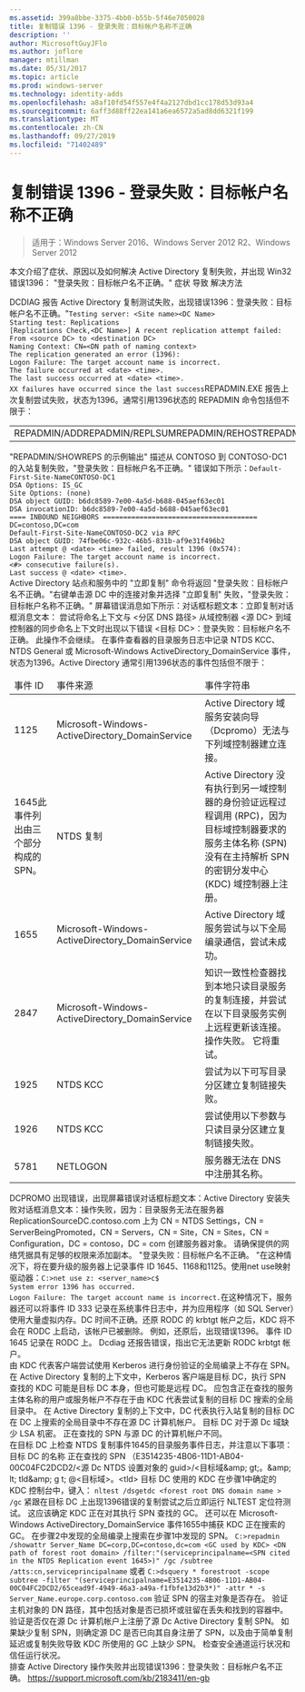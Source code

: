 ```yaml
---
ms.assetid: 399a8bbe-3375-4bb0-b55b-5f46e7050028
title: 复制错误 1396 - 登录失败：目标帐户名称不正确
description: ''
author: MicrosoftGuyJFlo
ms.author: joflore
manager: mtillman
ms.date: 05/31/2017
ms.topic: article
ms.prod: windows-server
ms.technology: identity-adds
ms.openlocfilehash: a8af10fd54f557e4f4a2127dbd1cc178d53d93a4
ms.sourcegitcommit: 6aff3d88ff22ea141a6ea6572a5ad8dd6321f199
ms.translationtype: MT
ms.contentlocale: zh-CN
ms.lasthandoff: 09/27/2019
ms.locfileid: "71402489"
---
```

# <a name="replication-error-1396-logon-failure-the-target-account-name-is-incorrect"></a>复制错误 1396 - 登录失败：目标帐户名称不正确

>适用于：Windows Server 2016、Windows Server 2012 R2、Windows Server 2012


<developerConceptualDocument xmlns="https://ddue.schemas.microsoft.com/authoring/2003/5" xmlns:xlink="https://www.w3.org/1999/xlink" xmlns:xsi="https://www.w3.org/2001/XMLSchema-instance" xsi:schemaLocation="https://ddue.schemas.microsoft.com/authoring/2003/5 http://clixdevr3.blob.core.windows.net/ddueschema/developer.xsd"> <introduction>
    <para>本文介绍了症状、原因以及如何解决 Active Directory 复制失败，并出现 Win32 错误1396： &quot;登录失败：目标帐户名不正确。&quot; </para>
    <list class="bullet"> <listItem>
        <para>
          <link xlink:href="d3a01966-74c9-4c49-ba11-354b9acf7519#BKMK_Symptoms">症状</link>
        </para>
      </listItem> <listItem>
        <para>
          <link xlink:href="d3a01966-74c9-4c49-ba11-354b9acf7519#BKMK_Causes">导致</link>
        </para>
      </listItem> <listItem>
        <para>
          <link xlink:href="d3a01966-74c9-4c49-ba11-354b9acf7519#BKMK_Resolutions">解决方法</link>
        </para>
      </listItem>
    </list>
  </introduction>
  <section address="BKMK_Symptoms">
    <title>症状</title>
    <content>
      <para />
      <list class="ordered">
<listItem><para>DCDIAG 报告 Active Directory 复制测试失败，出现错误1396：登录失败：目标帐户名不正确。&quot;</para><code>Testing server: &lt;Site name&gt;&lt;DC Name&gt;
Starting test: Replications
[Replications Check,&lt;DC Name&gt;] A recent replication attempt failed:
From &lt;source DC&gt; to &lt;destination DC&gt;
Naming Context: CN=&lt;DN path of naming context&gt;
<codeFeaturedElement>The replication generated an error (1396):
Logon Failure: The target account name is incorrect.</codeFeaturedElement>
The failure occurred at &lt;date&gt; &lt;time&gt;.
The last success occurred at &lt;date&gt; &lt;time&gt;.
XX failures have occurred since the last success</code></listItem><listItem><para>REPADMIN.EXE 报告上次复制尝试失败，状态为1396。</para><para>通常引用1396状态的 REPADMIN 命令包括但不限于：</para><table xmlns:caps="https://schemas.microsoft.com/build/caps/2013/11"><tbody><tr><TD><list class="bullet"><listItem><para>REPADMIN/ADD</para></listItem><listItem><para>REPADMIN/REPLSUM</para></listItem><listItem><para>REPADMIN/REHOST</para></listItem><listItem><para>REPADMIN/SHOWVECTOR/LATENCY</para></listItem></list></TD><TD><list class="bullet"><listItem><para>REPADMIN/SHOWREPS</para></listItem><listItem><para>REPADMIN/SHOWREPL</para></listItem><listItem><para>REPADMIN/SYNCALL</para></listItem></list></TD></tr></tbody></table><para>&quot;REPADMIN/SHOWREPS 的示例输出&quot; 描述从 CONTOSO 到 CONTOSO-DC1 的入站复制失败，&quot;登录失败：目标帐户名不正确。&quot; 错误如下所示：</para><code>Default-First-Site-NameCONTOSO-DC1
DSA Options: IS_GC 
Site Options: (none)
DSA object GUID: b6dc8589-7e00-4a5d-b688-045aef63ec01
DSA invocationID: b6dc8589-7e00-4a5d-b688-045aef63ec01
==== INBOUND NEIGHBORS ======================================
DC=contoso,DC=com
Default-First-Site-NameCONTOSO-DC2 via RPC
DSA object GUID: 74fbe06c-932c-46b5-831b-af9e31f496b2
Last attempt @ &lt;date&gt; &lt;time&gt; failed, <codeFeaturedElement>result 1396 (0x574):
Logon Failure: The target account name is incorrect.</codeFeaturedElement>
&lt;#&gt; consecutive failure(s).
Last success @ &lt;date&gt; &lt;time&gt;.
</code></listItem><listItem><para>Active Directory 站点和服务中的 "<ui>立即复制</ui>" 命令将返回 &quot;登录失败：目标帐户名不正确。&quot;</para><para>右键单击源 DC 中的连接对象并选择 "<ui>立即复制</ui>" 失败，&quot;登录失败：目标帐户名称不正确。&quot; 屏幕错误消息如下所示：</para><para>对话框标题文本：</para><para>立即复制</para><para>对话框消息文本： </para><para>尝试将命名上下文与 &lt;分区 DNS 路径&gt; 从域控制器 &lt;源 DC&gt; 到域控制器的同步命名上下文时出现以下错误 &lt;目标 DC&gt;：登录失败：目标帐户名不正确。 此操作不会继续。 </para></listItem><listItem><para>在事件查看器的目录服务日志中记录 NTDS KCC、NTDS General 或 Microsoft-Windows ActiveDirectory_DomainService 事件，状态为1396。</para><para>Active Directory 通常引用1396状态的事件包括但不限于：</para><table xmlns:caps="https://schemas.microsoft.com/build/caps/2013/11"><thead><tr><TD><para>事件 ID</para></TD><TD><para>事件来源</para></TD><TD><para>事件字符串</para></TD></tr></thead><tbody><tr><TD><para>1125</para></TD><TD><para>Microsoft-Windows-ActiveDirectory_DomainService</para></TD><TD><para>Active Directory 域服务安装向导（Dcpromo）无法与下列域控制器建立连接。</para></TD></tr><tr><TD><para>1645</para><para>此事件列出由三个部分构成的 SPN。</para></TD><TD><para>NTDS 复制</para></TD><TD><para>Active Directory 没有执行到另一域控制器的身份验证远程过程调用 (RPC)，因为目标域控制器要求的服务主体名称 (SPN) 没有在主持解析 SPN 的密钥分发中心 (KDC) 域控制器上注册。</para></TD></tr><tr><TD><para>1655</para></TD><TD><para>Microsoft-Windows-ActiveDirectory_DomainService</para></TD><TD><para>Active Directory 域服务尝试与以下全局编录通信，尝试未成功。</para></TD></tr><tr><TD><para>2847</para></TD><TD><para>Microsoft-Windows-ActiveDirectory_DomainService</para></TD><TD><para>知识一致性检查器找到本地只读目录服务的复制连接，并尝试在以下目录服务实例上远程更新该连接。 操作失败。 它将重试。</para></TD></tr><tr><TD><para>1925</para></TD><TD><para>NTDS KCC</para></TD><TD><para>尝试为以下可写目录分区建立复制链接失败。</para></TD></tr><tr><TD><para>1926</para></TD><TD><para>NTDS KCC</para></TD><TD><para>尝试使用以下参数与只读目录分区建立复制链接失败。</para></TD></tr><tr><TD><para>5781</para></TD><TD><para>NETLOGON</para></TD><TD><para> 服务器无法在 DNS 中注册其名称。</para></TD></tr></tbody></table></listItem><listItem><para>DCPROMO 出现错误，出现屏幕错误</para><para>对话框标题文本：</para><para>Active Directory 安装失败</para><para>对话框消息文本：</para><para>操作失败，因为：目录服务无法在服务器 ReplicationSourceDC.contoso.com 上为 CN = NTDS Settings，CN = ServerBeingPromoted，CN = Servers，CN = Site，CN = Sites，CN = Configuration，DC = contoso，DC = com 创建服务器对象。 </para><para>请确保提供的网络凭据具有足够的权限来添加副本。 </para><para>
&quot;登录失败：目标帐户名不正确。 &quot;</para><para>在这种情况下，将在要升级的服务器上记录事件 ID 1645、1168和1125。</para></listItem><listItem><para>使用<embeddedLabel>net use</embeddedLabel>映射驱动器：</para><code>C:&gt;net use z: &lt;server_name&gt;c$
System error 1396 has occurred.
Logon Failure: The target account name is incorrect.</code><para>在这种情况下，服务器还可以将事件 ID 333 记录在系统事件日志中，并为应用程序（如 SQL Server）使用大量虚拟内存。</para></listItem><listItem><para>DC 时间不正确。</para></listItem><listItem><para>还原 RODC 的 krbtgt 帐户之后，KDC 将不会在 RODC 上启动，该帐户已被删除。 例如，还原后，出现错误1396。 </para><para>
事件 ID 1645 记录在 RODC 上。 </para><para>
Dcdiag 还报告错误，指出它无法更新 RODC krbtgt 帐户。 </para></listItem>
</list>
    </content>
  </section>
  <section address="BKMK_Causes">
    <title>导致</title>
    <content>
      <para />
      <list class="ordered">
        <listItem>
          <para>由 KDC 代表客户端尝试使用 Kerberos 进行身份验证的全局编录上不存在 SPN。</para>
          <para>在 Active Directory 复制的上下文中，Kerberos 客户端是目标 DC，执行 SPN 查找的 KDC 可能是目标 DC 本身，但也可能是远程 DC。</para>
        </listItem>
        <listItem>
          <para>应包含正在查找的服务主体名称的用户或服务帐户不存在于由 KDC 代表尝试复制的目标 DC 搜索的全局目录中。</para>
          <para>在 Active Directory 复制的上下文中，DC 代表执行入站复制的目标 DC 在 DC 上搜索的全局目录中不存在源 DC 计算机帐户。</para>
        </listItem>
        <listItem>
          <para>目标 DC 对于源 Dc 域缺少 LSA 机密。</para>
        </listItem>
        <listItem>
          <para>正在查找的 SPN 与源 DC 的计算机帐户不同。</para>
        </listItem>
      </list>
    </content>
  </section>
  <section address="BKMK_Resolutions">
    <title>解决方法</title>
    <content>
      <list class="ordered">
        <listItem>
          <para>在目标 DC 上检查 NTDS 复制事件1645的目录服务事件日志，并注意以下事项：</para>
          <para>目标 DC 的名称</para>
          <para>正在查找的 SPN （E3514235-4B06-11D1-AB04-00C04FC2DCD2/&lt;源 Dc NTDS 设置对象的 guid&gt;/&lt;目标域&amp;amp; gt;。&amp;amp; lt; tld&amp;amp; g t; @&lt;目标域&gt;。&lt;tld&gt;</para>
          <para>目标 DC 使用的 KDC</para>
        </listItem>
        <listItem>
          <para>在步骤1中确定的 KDC 控制台中，键入： </para>
          <code>nltest /dsgetdc &lt;forest root DNS domain name &gt; /gc</code>
          <para>紧跟在目标 DC 上出现1396错误的复制尝试之后立即运行 NLTEST 定位符测试。 </para>
          <para>这应该确定 KDC 正在对其执行 SPN 查找的 GC。 </para>
          <para>还可以在 Microsoft-Windows ActiveDirectory_DomainService 事件1655中捕获 KDC 正在搜索的 GC。</para>
        </listItem>
        <listItem>
          <para>在步骤2中发现的全局编录上搜索在步骤1中发现的 SPN。</para>
          <code>C:&gt;repadmin /showattr Server_Name DC=corp,DC=contoso,dc=com &lt;GC used by KDC&gt; &lt;DN path of forest root domain&gt; /filter:&quot;(serviceprincipalname=&lt;SPN cited in the NTDS Replication event 1645&gt;)&quot; /gc /subtree /atts:cn,serviceprincipalname</code>
          <para>或者</para>
          <code>C:&gt;dsquery * forestroot -scope subtree -filter &quot;(serviceprincipalname=E3514235-4B06-11D1-AB04-00C04FC2DCD2/65cead9f-4949-46a3-a49a-f1fbfe13d2b3*)&quot; -attr * -s Server_Name.europe.corp.contoso.com</code>
          <para>验证 SPN 的宿主对象是否存在。</para>
          <para>验证主机对象的 DN 路径，其中包括对象是否已损坏或驻留在丢失和找到的容器中。</para>
          <para>验证是否仅在源 Dc 计算机帐户上注册了源 Dc Active Directory 复制 SPN。</para>
          <para>如果缺少复制 SPN，则确定源 DC 是否已向其自身注册了 SPN，以及由于简单复制延迟或复制失败导致 KDC 所使用的 GC 上缺少 SPN。</para>
        </listItem>
        <listItem>
          <para>检查安全通道运行状况和信任运行状况。</para>
        </listItem>
      </list>
    </content>
  </section>
  <relatedTopics>
    <externalLink>
      <linkText>排查 Active Directory 操作失败并出现错误1396：登录失败：目标帐户名不正确。</linkText>
      <linkUri><a href="https://support.microsoft.com/kb/2183411/en-gb" data-raw-source="https://support.microsoft.com/kb/2183411/en-gb">https://support.microsoft.com/kb/2183411/en-gb</a></linkUri> 
    </externalLink>
  </relatedTopics>
</developerConceptualDocument>


